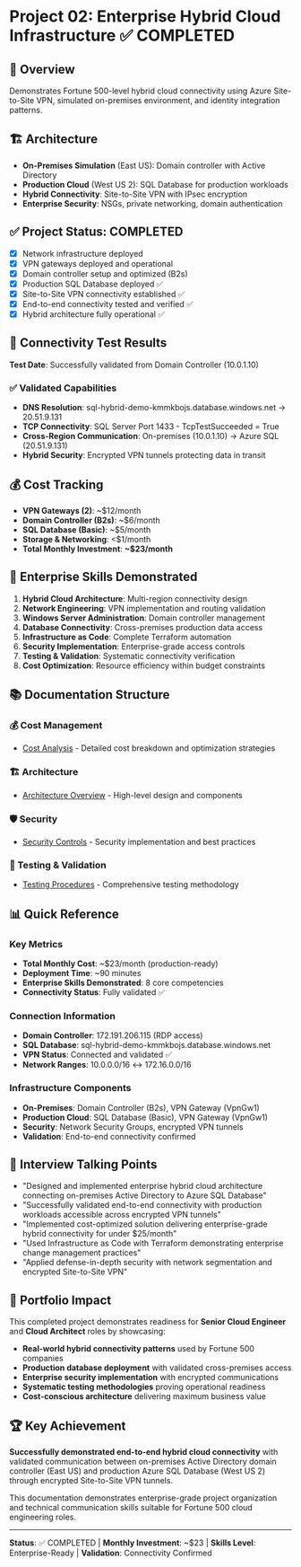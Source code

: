 # Project 02: Enterprise Hybrid Cloud Infrastructure ✅ COMPLETED

## 🎯 Overview
Demonstrates Fortune 500-level hybrid cloud connectivity using Azure Site-to-Site VPN, simulated on-premises environment, and identity integration patterns.

## 🏗️ Architecture
- **On-Premises Simulation** (East US): Domain controller with Active Directory
- **Production Cloud** (West US 2): SQL Database for production workloads
- **Hybrid Connectivity**: Site-to-Site VPN with IPsec encryption
- **Enterprise Security**: NSGs, private networking, domain authentication

## ✅ Project Status: COMPLETED
- [x] Network infrastructure deployed
- [x] VPN gateways deployed and operational
- [x] Domain controller setup and optimized (B2s)
- [x] Production SQL Database deployed ✅
- [x] Site-to-Site VPN connectivity established ✅
- [x] End-to-end connectivity tested and verified ✅
- [x] Hybrid architecture fully operational ✅

## 🧪 Connectivity Test Results
**Test Date**: Successfully validated from Domain Controller (10.0.1.10)

### ✅ Validated Capabilities
- **DNS Resolution**: sql-hybrid-demo-kmmkbojs.database.windows.net → 20.51.9.131
- **TCP Connectivity**: SQL Server Port 1433 - TcpTestSucceeded = True
- **Cross-Region Communication**: On-premises (10.0.1.10) → Azure SQL (20.51.9.131)
- **Hybrid Security**: Encrypted VPN tunnels protecting data in transit

## 💰 Cost Tracking
- **VPN Gateways (2)**: ~$12/month
- **Domain Controller (B2s)**: ~$6/month  
- **SQL Database (Basic)**: ~$5/month
- **Storage & Networking**: <$1/month
- **Total Monthly Investment**: **~$23/month**

## 🏢 Enterprise Skills Demonstrated
1. **Hybrid Cloud Architecture**: Multi-region connectivity design
2. **Network Engineering**: VPN implementation and routing validation
3. **Windows Server Administration**: Domain controller management
4. **Database Connectivity**: Cross-premises production data access
5. **Infrastructure as Code**: Complete Terraform automation
6. **Security Implementation**: Enterprise-grade access controls
7. **Testing & Validation**: Systematic connectivity verification
8. **Cost Optimization**: Resource efficiency within budget constraints

## 📚 Documentation Structure

### 💰 Cost Management
- [Cost Analysis](documentation/costs/cost-update.md) - Detailed cost breakdown and optimization strategies

### 🏗️ Architecture  
- [Architecture Overview](documentation/architecture/ARCHITECTURE.md) - High-level design and components

### 🛡️ Security
- [Security Controls](documentation/security/SECURITY.md) - Security implementation and best practices

### 🧪 Testing & Validation
- [Testing Procedures](documentation/testing/TESTING.md) - Comprehensive testing methodology

## 📊 Quick Reference

### Key Metrics
- **Total Monthly Cost**: ~$23/month (production-ready)
- **Deployment Time**: ~90 minutes
- **Enterprise Skills Demonstrated**: 8 core competencies
- **Connectivity Status**: Fully validated ✅

### Connection Information
- **Domain Controller**: 172.191.206.115 (RDP access)
- **SQL Database**: sql-hybrid-demo-kmmkbojs.database.windows.net
- **VPN Status**: Connected and validated ✅
- **Network Ranges**: 10.0.0.0/16 ↔ 172.16.0.0/16

### Infrastructure Components
- **On-Premises**: Domain Controller (B2s), VPN Gateway (VpnGw1)
- **Production Cloud**: SQL Database (Basic), VPN Gateway (VpnGw1)
- **Security**: Network Security Groups, encrypted VPN tunnels
- **Validation**: End-to-end connectivity confirmed

## 💼 Interview Talking Points
- "Designed and implemented enterprise hybrid cloud architecture connecting on-premises Active Directory to Azure SQL Database"
- "Successfully validated end-to-end connectivity with production workloads accessible across encrypted VPN tunnels"
- "Implemented cost-optimized solution delivering enterprise-grade hybrid connectivity for under $25/month"
- "Used Infrastructure as Code with Terraform demonstrating enterprise change management practices"
- "Applied defense-in-depth security with network segmentation and encrypted Site-to-Site VPN"

## 🚀 Portfolio Impact
This completed project demonstrates readiness for **Senior Cloud Engineer** and **Cloud Architect** roles by showcasing:
- **Real-world hybrid connectivity patterns** used by Fortune 500 companies
- **Production database deployment** with validated cross-premises access
- **Enterprise security implementation** with encrypted communications
- **Systematic testing methodologies** proving operational readiness
- **Cost-conscious architecture** delivering maximum business value

## 🏆 Key Achievement
**Successfully demonstrated end-to-end hybrid cloud connectivity** with validated communication between on-premises Active Directory domain controller (East US) and production Azure SQL Database (West US 2) through encrypted Site-to-Site VPN tunnels.

This documentation demonstrates enterprise-grade project organization and technical communication skills suitable for Fortune 500 cloud engineering roles.

---
**Status**: ✅ COMPLETED | **Monthly Investment**: ~$23 | **Skills Level**: Enterprise-Ready | **Validation**: Connectivity Confirmed
